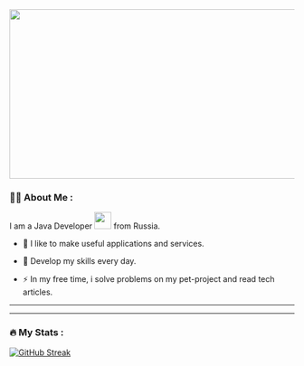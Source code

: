 


 
 <div align="center">
  <img src="https://media.giphy.com/media/dWesBcTLavkZuG35MI/giphy.gif" width="600" height="300"/>
</div>

### :man_technologist: About Me :
I am a Java Developer <img src="https://media.giphy.com/media/WUlplcMpOCEmTGBtBW/giphy.gif" width="30"> from Russia.
- :telescope: I like to make useful applications and services.

- :seedling: Develop my skills every day.

- :zap: In my free time, i solve problems on my pet-project and read tech articles.

---
  
---

### :fire: My Stats :
  [![GitHub Streak](http://github-readme-streak-stats.herokuapp.com?user=Vanchey359&theme=dark&background=000000)](https://git.io/streak-stats)
